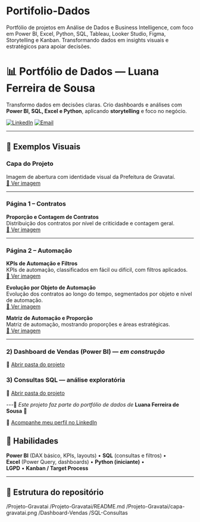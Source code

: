 # Portifolio-Dados
Portfólio de projetos em Análise de Dados e Business Intelligence, com foco em Power BI, Excel, Python, SQL, Tableau, Looker Studio, Figma, Storytelling e Kanban. Transformando dados em insights visuais e estratégicos para apoiar decisões.
# 📊 Portfólio de Dados — Luana Ferreira de Sousa

Transformo dados em decisões claras. Crio dashboards e análises com **Power BI, SQL, Excel e Python**, aplicando **storytelling** e foco no negócio.

[![LinkedIn](https://img.shields.io/badge/LinkedIn-000?style=for-the-badge&logo=linkedin&logoColor=0E76A8)](https://www.linkedin.com/in/luaferreira-desousa)
[![Email](https://img.shields.io/badge/Email-000?style=for-the-badge&logo=gmail&logoColor=red)](mailto:luananoni@hptmail.com)

---
## 📌 Exemplos Visuais

### Capa do Projeto
Imagem de abertura com identidade visual da Prefeitura de Gravataí.  
[🔗 Ver imagem](Projeto-Gravatai/imagens/Gravatai%20Capa.PNG)

---

### Página 1 – Contratos

**Proporção e Contagem de Contratos**  
Distribuição dos contratos por nível de criticidade e contagem geral.  
[🔗 Ver imagem](Projeto-Gravatai/imagens/Contratos%20Proporção%20e%20Contagem.PNG)

---

### Página 2 – Automação

**KPIs de Automação e Filtros**  
KPIs de automação, classificados em fácil ou difícil, com filtros aplicados.  
[🔗 Ver imagem](Projeto-Gravatai/imagens/Automação%20Kips%20e%20filtros.PNG)

**Evolução por Objeto de Automação**  
Evolução dos contratos ao longo do tempo, segmentados por objeto e nível de automação.  
[🔗 Ver imagem](Projeto-Gravatai/imagens/Automação%20Objeto%20e%20evolução.PNG)

**Matriz de Automação e Proporção**  
Matriz de automação, mostrando proporções e áreas estratégicas.  
[🔗 Ver imagem](Projeto-Gravatai/imagens/Automação%20Matriz%20e%20Proporção.PNG)



---

### 2) Dashboard de Vendas (Power BI) — *em construção*
📁 [Abrir pasta do projeto](Dashboard-Vendas)

### 3) Consultas SQL — análise exploratória
📁 [Abrir pasta do projeto](SQL-Consultas)

---🌟 *Este projeto faz parte do portfólio de dados de* **Luana Ferreira de Sousa** 🌟  

🔗 [Acompanhe meu perfil no LinkedIn](https://www.linkedin.com/in/luaferrreira-desousa) 

## 🧰 Habilidades
**Power BI** (DAX básico, KPIs, layouts) • **SQL** (consultas e filtros) •  
**Excel** (Power Query, dashboards) • **Python (iniciante)** •  
**LGPD** • **Kanban / Target Process**

---
## 📂 Estrutura do repositório
/Projeto-Gravatai
/Projeto-Gravatai/README.md
/Projeto-Gravatai/capa-gravatai.png
/Dashboard-Vendas
/SQL-Consultas



